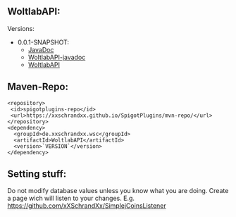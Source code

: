 ## WoltlabAPI:

Versions:
  * 0.0.1-SNAPSHOT:
    * [JavaDoc](https://xxschrandxx.github.io/SpigotPlugins/WoltlabAPI/0.0.1-SNAPSHOT/apidocs/)
    * [WoltlabAPI-javadoc](https://xxschrandxx.github.io/SpigotPlugins/WoltlabAPI/0.0.1-SNAPSHOT/WoltlabAPI-0.0.1-SNAPSHOT-javadoc.jar)
    * [WoltlabAPI](https://xxschrandxx.github.io/SpigotPlugins/WoltlabAPI/0.0.1-SNAPSHOT/WoltlabAPI-0.0.1-SNAPSHOT.jar)

## Maven-Repo:
```
<repository>
 <id>spigotplugins-repo</id>
 <url>https://xxschrandxx.github.io/SpigotPlugins/mvn-repo/</url>
</repository>
<dependency>
  <groupId>de.xxschrandxx.wsc</groupId>
  <artifactId>WoltlabAPI</artifactId>
  <version>`VERSION`</version>
</dependency>
```

## Setting stuff:
Do not modify database values unless you know what you are doing.
Create a page wich will listen to your changes.
E.g. https://github.com/xXSchrandXx/SimplejCoinsListener